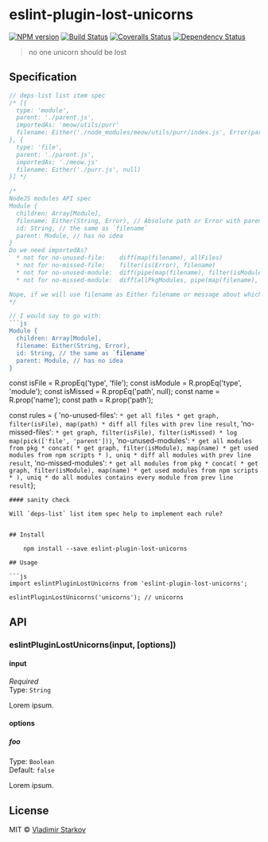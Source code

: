 # eslint-plugin-lost-unicorns

[![NPM version][npm-image]][npm-url]
[![Build Status][travis-image]][travis-url]
[![Coveralls Status][coveralls-image]][coveralls-url]
[![Dependency Status][depstat-image]][depstat-url]

> no one unicorn should be lost

## Specification

```js
// deps-list list item spec
/* [{
  type: 'module',
  parent: './parent.js',
  importedAs: 'meow/utils/purr'
  filename: Either('./node_modules/meow/utils/purr/index.js', Error(parent, importedAs))
}, {
  type: 'file',
  parent: './parent.js',
  importedAs: './meow.js'
  filename: Either('./purr.js', null)
}] */

/*
NodeJS modules API spec
Module {
  children: Array[Module],
  filename: Either(String, Error), // Absolute path or Error with parent Module and imported Module
  id: String, // the same as `filename`
  parent: Module, // has no idea
}
Do we need importedAs?
  * not for no-unused-file:    diff(map(filename), allFiles)
  * not for no-missed-file:    filter(is(Error), filename)
  * not for no-unused-module:  diff(pipe(map(filename), filter(isModule), map(moduleName)), allPkgModules)
  * not for no-missed-module:  diff(allPkgModules, pipe(map(filename), filter(isModule), map(moduleName)))

Nope, if we will use filename as Either filename or message about which module cannot be resolved from parent module
*/

// I would say to go with:
```js
Module {
  children: Array[Module],
  filename: Either(String, Error),
  id: String, // the same as `filename`
  parent: Module, // has no idea
}
```

const isFile = R.propEq('type', 'file');
const isModule = R.propEq('type', 'module');
const isMissed = R.propEq('path', null);
const name = R.prop('name');
const path = R.prop('path');

const rules = {
  'no-unused-files': `
    * get all files
    * get graph, filter(isFile), map(path)
    * diff all files with prev line result
  `,
  'no-missed-files': `
    * get graph, filter(isFile), filter(isMissed)
    * log map(pick(['file', 'parent']))
  `,
  'no-unused-modules': `
    * get all modules from pkg
    * concat(
      * get graph, filter(isModule), map(name)
      * get used modules from npm scripts
    * ), uniq
    * diff all modules with prev line result
  `,
  'no-missed-modules': `
    * get all modules from pkg
    * concat(
      * get graph, filter(isModule), map(name)
      * get used modules from npm scripts
    * ), uniq
    * do all modules contains every module from prev line result
  `};

```
#### sanity check

Will `deps-list` list item spec help to implement each rule?


## Install

    npm install --save eslint-plugin-lost-unicorns

## Usage

```js
import eslintPluginLostUnicorns from 'eslint-plugin-lost-unicorns';

eslintPluginLostUnicorns('unicorns'); // unicorns
```

## API

### eslintPluginLostUnicorns(input, [options])

#### input

*Required*  
Type: `String`

Lorem ipsum.

#### options

##### foo

Type: `Boolean`  
Default: `false`

Lorem ipsum.

## License

MIT © [Vladimir Starkov](https://iamstarkov.com)

[npm-url]: https://npmjs.org/package/eslint-plugin-lost-unicorns
[npm-image]: https://img.shields.io/npm/v/eslint-plugin-lost-unicorns.svg?style=flat-square

[travis-url]: https://travis-ci.org/iamstarkov/eslint-plugin-lost-unicorns
[travis-image]: https://img.shields.io/travis/iamstarkov/eslint-plugin-lost-unicorns.svg?style=flat-square

[coveralls-url]: https://coveralls.io/r/iamstarkov/eslint-plugin-lost-unicorns
[coveralls-image]: https://img.shields.io/coveralls/iamstarkov/eslint-plugin-lost-unicorns.svg?style=flat-square

[depstat-url]: https://david-dm.org/iamstarkov/eslint-plugin-lost-unicorns
[depstat-image]: https://david-dm.org/iamstarkov/eslint-plugin-lost-unicorns.svg?style=flat-square
